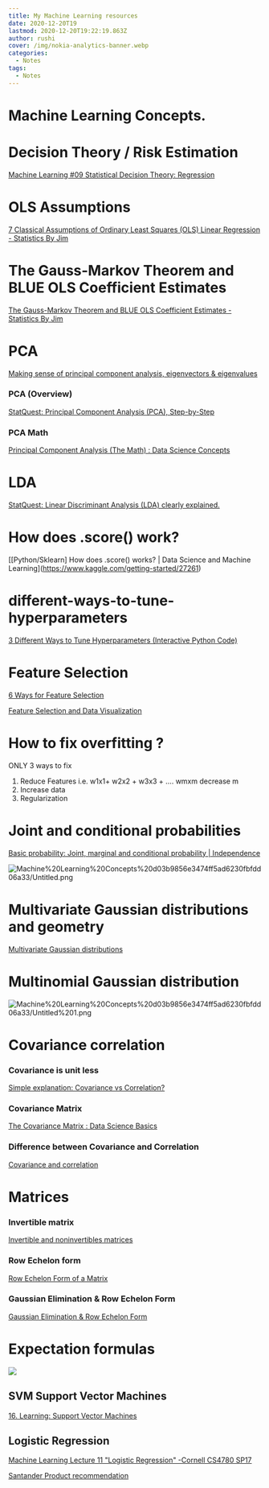 ```yaml
---
title: My Machine Learning resources
date: 2020-12-20T19
lastmod: 2020-12-20T19:22:19.863Z
author: rushi
cover: /img/nokia-analytics-banner.webp
categories:
  - Notes
tags:
  - Notes
---
```

# Machine Learning Concepts.

# Decision Theory / Risk Estimation

[Machine Learning #09 Statistical Decision Theory: Regression](https://youtu.be/q8i-WKtkQ6I)

# OLS Assumptions

[7 Classical Assumptions of Ordinary Least Squares (OLS) Linear Regression - Statistics By Jim](https://statisticsbyjim.com/regression/ols-linear-regression-assumptions/)

# The Gauss-Markov Theorem and BLUE OLS Coefficient Estimates

[The Gauss-Markov Theorem and BLUE OLS Coefficient Estimates - Statistics By Jim](https://statisticsbyjim.com/regression/gauss-markov-theorem-ols-blue/)

# PCA

[Making sense of principal component analysis, eigenvectors & eigenvalues](https://stats.stackexchange.com/questions/2691/making-sense-of-principal-component-analysis-eigenvectors-eigenvalues)

### PCA (Overview)

[StatQuest: Principal Component Analysis (PCA), Step-by-Step](https://youtu.be/FgakZw6K1QQ)

### PCA Math

[Principal Component Analysis (The Math) : Data Science Concepts](https://youtu.be/dhK8nbtii6I)

# LDA

[StatQuest: Linear Discriminant Analysis (LDA) clearly explained.](https://www.youtube.com/watch?v=azXCzI57Yfc)

# How does .score() work?

[\[Python/Sklearn] How does .score() works? | Data Science and Machine Learning](https://www.kaggle.com/getting-started/27261)

# different-ways-to-tune-hyperparameters

[3 Different Ways to Tune Hyperparameters (Interactive Python Code)](https://towardsdatascience.com/3-different-ways-to-tune-hyperparameters-interactive-python-code-87548d7f2365)

# Feature Selection

[6 Ways for Feature Selection](https://www.kaggle.com/sz8416/6-ways-for-feature-selection)

[Feature Selection and Data Visualization](https://www.kaggle.com/kanncaa1/feature-selection-and-data-visualization/)

# How to fix overfitting ?

ONLY 3 ways to fix

1. Reduce Features i.e. w1x1+ w2x2 + w3x3 + …. wmxm decrease m
2. Increase data
3. Regularization

# Joint and conditional probabilities

[Basic probability: Joint, marginal and conditional probability | Independence](https://www.youtube.com/watch?v=SrEmzdOT65s)

![Machine%20Learning%20Concepts%20d03b9856e3474ff5ad6230fbfdd06a33/Untitled.png](/img/untitled.png)

# Multivariate Gaussian distributions and geometry

[Multivariate Gaussian distributions](https://www.youtube.com/watch?v=eho8xH3E6mE)

# Multinomial Gaussian distribution

![Machine%20Learning%20Concepts%20d03b9856e3474ff5ad6230fbfdd06a33/Untitled%201.png](/img/untitled-1.png)

# Covariance correlation

### **Covariance is unit less**

[Simple explanation: Covariance vs Correlation?](https://www.youtube.com/watch?v=85Ilb-89sjk)

### Covariance Matrix

[The Covariance Matrix : Data Science Basics](https://www.youtube.com/watch?v=152tSYtiQbw)

### Difference between Covariance and Correlation

[Covariance and correlation](https://www.youtube.com/watch?v=KDw3hC2YNFc&t=119s)

# Matrices

### Invertible matrix

[Invertible and noninvertibles matrices](https://www.youtube.com/watch?v=kR9rO-6Y2Zk)

### Row Echelon form

[Row Echelon Form of a Matrix](https://www.youtube.com/watch?v=biW3S9EdE4w)

### **Gaussian Elimination & Row Echelon Form**

[Gaussian Elimination & Row Echelon Form](https://www.youtube.com/watch?v=eDb6iugi6Uk&t=664s)

# Expectation formulas

![](/img/untitled-2.png)

## SVM Support Vector Machines

[16. Learning: Support Vector Machines](https://www.youtube.com/watch?v=_PwhiWxHK8o)

## Logistic Regression

[Machine Learning Lecture 11 "Logistic Regression" -Cornell CS4780 SP17](https://www.youtube.com/watch?v=GnkDzIOxfzI)

[Santander Product recommendation](https://www.notion.so/Santander-Product-recommendation-f9c8af0efb5542bc946f43dbe14657f0)
